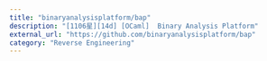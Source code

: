 ```yaml
---
title: "binaryanalysisplatform/bap"
description: "[1106星][14d] [OCaml]  Binary Analysis Platform"
external_url: "https://github.com/binaryanalysisplatform/bap"
category: "Reverse Engineering"
---
```

